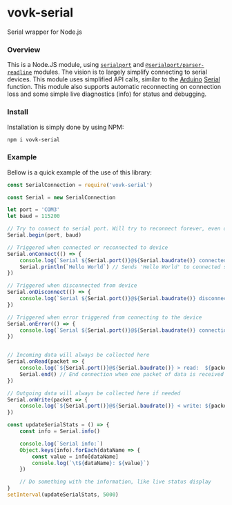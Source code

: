 vovk-serial
===============
Serial wrapper for Node.js

### Overview
This is a Node.JS module, using [`serialport`](https://www.npmjs.com/package/serialport) and [`@serialport/parser-readline`](https://www.npmjs.com/package/@serialport/parser-readline) modules. 
The vision is to largely simplify connecting to serial devices.
This module uses simplified API calls, similar to the [Arduino](https://www.arduino.cc/) [Serial](https://www.arduino.cc/reference/en/language/functions/communication/serial) function.
This module also supports automatic reconnecting on connection loss and some simple live diagnostics (info) for status and debugging.

### Install
Installation is simply done by using NPM:
```sh
npm i vovk-serial
``` 

### Example
Bellow is a quick example of the use of this library:
```js
const SerialConnection = require('vovk-serial')

const Serial = new SerialConnection

let port = 'COM3'
let baud = 115200

// Try to connect to serial port. Will try to reconnect forever, even on connection lost or any error, until connected or Serial.end() is called
Serial.begin(port, baud)

// Triggered when connected or reconnected to device
Serial.onConnect(() => {
    console.log(`Serial ${Serial.port()}@${Serial.baudrate()} connected!`)
    Serial.println(`Hello World`) // Sends 'Hello World' to connected serial port when connection is established with carrier return and new line
})

// Triggered when disconnected from device
Serial.onDisconnect(() => {
    console.log(`Serial ${Serial.port()}@${Serial.baudrate()} disconnected!`)
})

// Triggered when error triggered from connecting to the device
Serial.onError(() => {
    console.log(`Serial ${Serial.port()}@${Serial.baudrate()} connection ERROR!`)
})


// Incoming data will always be collected here
Serial.onRead(packet => {
    console.log(`${Serial.port()}@${Serial.baudrate()} > read:  ${packet}`) // Display data received from serial for processing and/or debugging
    Serial.end() // End connection when one packet of data is received
})

// Outgoing data will always be collected here if needed
Serial.onWrite(packet => {
    console.log(`${Serial.port()}@${Serial.baudrate()} < write: ${packet}`) // Display data sent to serial port for debugging
})

const updateSerialStats = () => {
    const info = Serial.info()

    console.log(`Serial info:`)
    Object.keys(info).forEach(dataName => {
        const value = info[dataName]
        console.log(`\t${dataName}: ${value}`)
    })

    // Do something with the information, like live status display
}
setInterval(updateSerialStats, 5000)
```
